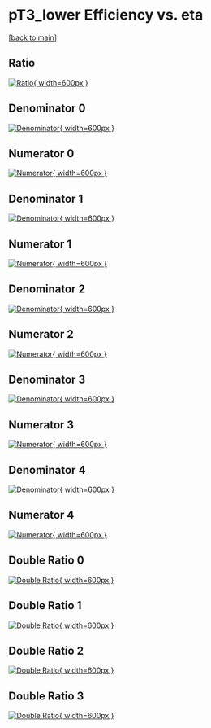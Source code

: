 # pT3_lower Efficiency vs. eta

[[back to main](./)]



## Ratio

[![Ratio](../mtv/var/pT3_lower_loweta_11_1_eff_eta.png){ width=600px }](../mtv/var/pT3_lower_loweta_11_1_eff_eta.pdf)

## Denominator 0

[![Denominator](../mtv/den/pT3_lower_loweta_11_1_eff_eta_den0.png){ width=600px }](../mtv/den/pT3_lower_loweta_11_1_eff_eta_den0.pdf)

## Numerator 0

[![Numerator](../mtv/num/pT3_lower_loweta_11_1_eff_eta_num0.png){ width=600px }](../mtv/num/pT3_lower_loweta_11_1_eff_eta_num0.pdf)

## Denominator 1

[![Denominator](../mtv/den/pT3_lower_loweta_11_1_eff_eta_den1.png){ width=600px }](../mtv/den/pT3_lower_loweta_11_1_eff_eta_den1.pdf)

## Numerator 1

[![Numerator](../mtv/num/pT3_lower_loweta_11_1_eff_eta_num1.png){ width=600px }](../mtv/num/pT3_lower_loweta_11_1_eff_eta_num1.pdf)

## Denominator 2

[![Denominator](../mtv/den/pT3_lower_loweta_11_1_eff_eta_den2.png){ width=600px }](../mtv/den/pT3_lower_loweta_11_1_eff_eta_den2.pdf)

## Numerator 2

[![Numerator](../mtv/num/pT3_lower_loweta_11_1_eff_eta_num2.png){ width=600px }](../mtv/num/pT3_lower_loweta_11_1_eff_eta_num2.pdf)

## Denominator 3

[![Denominator](../mtv/den/pT3_lower_loweta_11_1_eff_eta_den3.png){ width=600px }](../mtv/den/pT3_lower_loweta_11_1_eff_eta_den3.pdf)

## Numerator 3

[![Numerator](../mtv/num/pT3_lower_loweta_11_1_eff_eta_num3.png){ width=600px }](../mtv/num/pT3_lower_loweta_11_1_eff_eta_num3.pdf)

## Denominator 4

[![Denominator](../mtv/den/pT3_lower_loweta_11_1_eff_eta_den4.png){ width=600px }](../mtv/den/pT3_lower_loweta_11_1_eff_eta_den4.pdf)

## Numerator 4

[![Numerator](../mtv/num/pT3_lower_loweta_11_1_eff_eta_num4.png){ width=600px }](../mtv/num/pT3_lower_loweta_11_1_eff_eta_num4.pdf)

## Double Ratio 0

[![Double Ratio](../mtv/ratio/pT3_lower_loweta_11_1_eff_eta_ratio0.png){ width=600px }](../mtv/ratio/pT3_lower_loweta_11_1_eff_eta_ratio0.pdf)

## Double Ratio 1

[![Double Ratio](../mtv/ratio/pT3_lower_loweta_11_1_eff_eta_ratio1.png){ width=600px }](../mtv/ratio/pT3_lower_loweta_11_1_eff_eta_ratio1.pdf)

## Double Ratio 2

[![Double Ratio](../mtv/ratio/pT3_lower_loweta_11_1_eff_eta_ratio2.png){ width=600px }](../mtv/ratio/pT3_lower_loweta_11_1_eff_eta_ratio2.pdf)

## Double Ratio 3

[![Double Ratio](../mtv/ratio/pT3_lower_loweta_11_1_eff_eta_ratio3.png){ width=600px }](../mtv/ratio/pT3_lower_loweta_11_1_eff_eta_ratio3.pdf)

